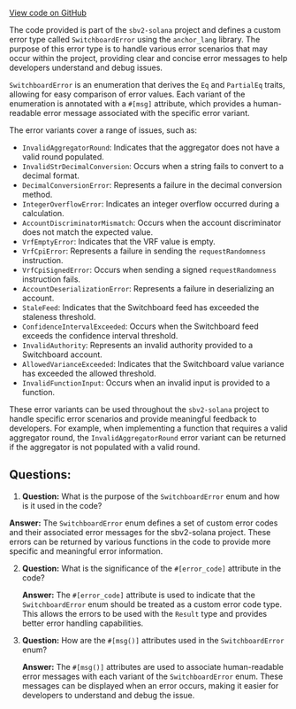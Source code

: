 [View code on GitHub](https://github.com/switchboard-xyz/sbv2-solana/blob/master/rust/switchboard-v2/src/error.rs)

The code provided is part of the `sbv2-solana` project and defines a custom error type called `SwitchboardError` using the `anchor_lang` library. The purpose of this error type is to handle various error scenarios that may occur within the project, providing clear and concise error messages to help developers understand and debug issues.

`SwitchboardError` is an enumeration that derives the `Eq` and `PartialEq` traits, allowing for easy comparison of error values. Each variant of the enumeration is annotated with a `#[msg]` attribute, which provides a human-readable error message associated with the specific error variant.

The error variants cover a range of issues, such as:

- `InvalidAggregatorRound`: Indicates that the aggregator does not have a valid round populated.
- `InvalidStrDecimalConversion`: Occurs when a string fails to convert to a decimal format.
- `DecimalConversionError`: Represents a failure in the decimal conversion method.
- `IntegerOverflowError`: Indicates an integer overflow occurred during a calculation.
- `AccountDiscriminatorMismatch`: Occurs when the account discriminator does not match the expected value.
- `VrfEmptyError`: Indicates that the VRF value is empty.
- `VrfCpiError`: Represents a failure in sending the `requestRandomness` instruction.
- `VrfCpiSignedError`: Occurs when sending a signed `requestRandomness` instruction fails.
- `AccountDeserializationError`: Represents a failure in deserializing an account.
- `StaleFeed`: Indicates that the Switchboard feed has exceeded the staleness threshold.
- `ConfidenceIntervalExceeded`: Occurs when the Switchboard feed exceeds the confidence interval threshold.
- `InvalidAuthority`: Represents an invalid authority provided to a Switchboard account.
- `AllowedVarianceExceeded`: Indicates that the Switchboard value variance has exceeded the allowed threshold.
- `InvalidFunctionInput`: Occurs when an invalid input is provided to a function.

These error variants can be used throughout the `sbv2-solana` project to handle specific error scenarios and provide meaningful feedback to developers. For example, when implementing a function that requires a valid aggregator round, the `InvalidAggregatorRound` error variant can be returned if the aggregator is not populated with a valid round.
## Questions: 
 1. **Question:** What is the purpose of the `SwitchboardError` enum and how is it used in the code?

   **Answer:** The `SwitchboardError` enum defines a set of custom error codes and their associated error messages for the sbv2-solana project. These errors can be returned by various functions in the code to provide more specific and meaningful error information.

2. **Question:** What is the significance of the `#[error_code]` attribute in the code?

   **Answer:** The `#[error_code]` attribute is used to indicate that the `SwitchboardError` enum should be treated as a custom error code type. This allows the errors to be used with the `Result` type and provides better error handling capabilities.

3. **Question:** How are the `#[msg()]` attributes used in the `SwitchboardError` enum?

   **Answer:** The `#[msg()]` attributes are used to associate human-readable error messages with each variant of the `SwitchboardError` enum. These messages can be displayed when an error occurs, making it easier for developers to understand and debug the issue.